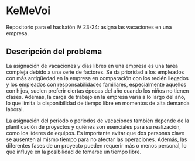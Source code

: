# KeMeVoi

Repositorio para el hackatón IV 23-24: asigna las vacaciones en una empresa.

## Descripción del problema

La asignación de vacaciones y días libres en una empresa es una tarea
compleja debido a una serie de factores. Se da prioridad a los
empleados con más antigüedad en la empresa en comparación con los
recién llegados y los empleados con responsabilidades familiares,
especialmente aquellos con hijos, suelen preferir ciertas épocas del
año cuando los niños no tienen clases. Además, la carga de trabajo en
la empresa varía a lo largo del año, lo que limita la disponibilidad
de tiempo libre en momentos de alta demanda laboral.

La asignación del periodo o periodos de vacaciones también depende de la planificación de
proyectos y quiénes son esenciales para su realización, como los
líderes de equipos. Es importante evitar que dos personas clave se
ausenten al mismo tiempo para no afectar las operaciones. Además, las
diferentes fases de un proyecto pueden requerir más o menos personal,
lo que influye en la posibilidad de tomarse un tiempo libre.
